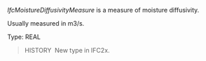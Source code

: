﻿_IfcMoistureDiffusivityMeasure_ is a measure of moisture diffusivity.

Usually measured in m3/s.

Type: REAL

> HISTORY&nbsp; New type in IFC2x.